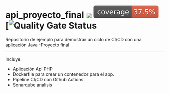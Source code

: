 # api_proyecto_final ![](https://github.com/aliguillen/api_proyecto_final/workflows/CI/badge.svg) [![Coverage](.github/badges/jacoco.svg)](https://github.com/aliguillen/api_proyecto_final/workflows/actions/workflows/pipeline.yml) [![![Quality Gate Status](https://sonarcloud.io/api/project_badges/measure?project=aliguillen_api_proyecto_final&metric=alert_status)](https://sonarcloud.io/dashboard?id=aliguillen_api_proyecto_final)

Repositorio de ejemplo para demostrar un ciclo de CI/CD con una aplicación Java -Proyecto final

---
Incluye:
- Aplicación Api PHP
- Dockerfile para crear un contenedor para el app.
- Pipeline CI/CD con Github Actions.
- Sonarqube analisis 
